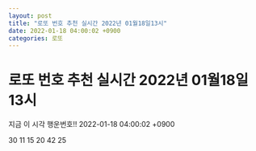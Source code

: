 ```yaml
---
layout: post
title: "로또 번호 추천 실시간 2022년 01월18일13시"
date: 2022-01-18 04:00:02 +0900
categories: 로또
---
```


# 로또 번호 추천 실시간 2022년 01월18일13시

지금 이 시각 행운번호!! 2022-01-18 04:00:02 +0900

 30  11  15  20  42  25 

